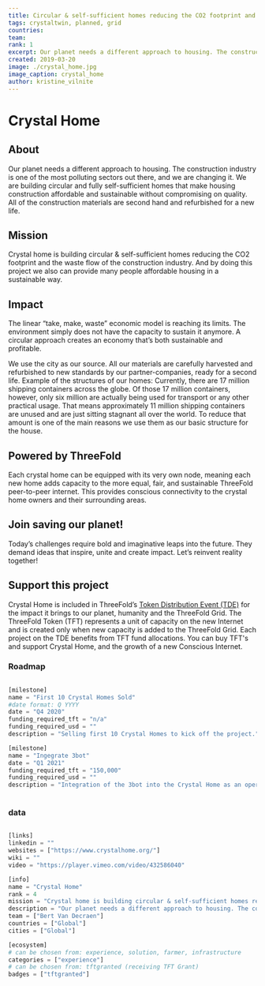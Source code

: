 ```yaml
---
title: Circular & self-sufficient homes reducing the CO2 footprint and the waste flow of the construction industry.
tags: crystaltwin, planned, grid
countries: 
team: 
rank: 1
excerpt: Our planet needs a different approach to housing. The construction industry is one of the most polluting sectors out there, and we are changing it. We are building circular and fully self-sufficient homes that make housing construction affordable and sustainable without compromising on quality. All of the construction materials are second hand and refurbished for a new life.
created: 2019-03-20
image: ./crystal_home.jpg
image_caption: crystal_home
author: kristine_vilnite
---
```



# Crystal Home

## About

Our planet needs a different approach to housing. The construction industry is one of the most polluting sectors out there, and we are changing it. We are building circular and fully self-sufficient homes that make housing construction affordable and sustainable without compromising on quality. All of the construction materials are second hand and refurbished for a new life.

## Mission

Crystal home is building circular & self-sufficient homes reducing the CO2 footprint and the waste flow of the construction industry. And by doing this project we also can provide many people affordable housing in a sustainable way.

## Impact

The linear “take, make, waste” economic model is reaching its limits. The environment simply does not have the capacity to sustain it anymore. A circular approach creates an economy that’s both sustainable and profitable.

We use the city as our source. All our materials are carefully harvested and refurbished to new standards by our partner-companies, ready for a second life. Example of the structures of our homes: Currently, there are 17 million shipping containers across the globe. Of those 17 million containers, however, only six million are actually being used for transport or any other practical usage. That means approximately 11 million shipping containers are unused and are just sitting stagnant all over the world. To reduce that amount is one of the main reasons we use them as our basic structure for the house.

## Powered by ThreeFold

Each crystal home can be equipped with its very own node, meaning each new home adds capacity to the more equal, fair, and sustainable ThreeFold peer-to-peer internet. This provides conscious connectivity to the crystal home owners and their surrounding areas.

## Join saving our planet!

Today’s challenges require bold and imaginative leaps into the future. They demand ideas that inspire, unite and create impact. Let’s reinvent reality together!

## Support this project

Crystal Home is included in ThreeFold’s [Token Distribution Event (TDE)](https://wiki.threefold.io/#/tdeoverview)</a> for the impact it brings to our planet, humanity and the ThreeFold Grid.
The ThreeFold Token (TFT) represents a unit of capacity on the new Internet and is created only when new capacity is added to the ThreeFold Grid.
Each project on the TDE benefits from TFT fund allocations. You can buy TFT's and support Crystal Home, and the growth of a new Conscious Internet.

### Roadmap

```python

[milestone]
name = "First 10 Crystal Homes Sold"
#date format: Q YYYY
date = "Q4 2020"
funding_required_tft = "n/a"
funding_required_usd = ""
description = "Selling first 10 Crystal Homes to kick off the project."

[milestone]
name = "Ingegrate 3bot"
date = "Q1 2021"
funding_required_tft = "150,000"
funding_required_usd = ""
description = "Integration of the 3bot into the Crystal Home as an operating system of the home."
    
```

### data

```python

[links]
linkedin = ""
websites = ["https://www.crystalhome.org/"]
wiki = ""
video = "https://player.vimeo.com/video/432586040"

[info]
name = "Crystal Home"
rank = 4
mission = "Crystal home is building circular & self-sufficient homes reducing the CO2 footprint and the waste flow of the construction industry."
description = "Our planet needs a different approach to housing. The construction industry is one of the most polluting sectors out there, and we are changing it. We are building circular and fully self-sufficient homes that make housing construction affordable and sustainable without compromising on quality. All of the construction materials are second hand and refurbished for a new life."
team = ["Bert Van Decraen"]
countries = ["Global"]
cities = ["Global"]

[ecosystem]
# can be chosen from: experience, solution, farmer, infrastructure
categories = ["experience"]
# can be chosen from: tftgranted (receiving TFT Grant)
badges = ["tftgranted"]

```
